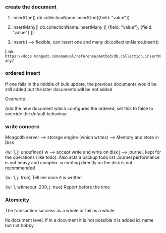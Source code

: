 ### create the document

1. insertOne() 
db.collectionName.insertOne({field: "value"})

 
2. insertMany()
db.collectionName.insertMany ([
{field: "value"},
{field: "value"}
])


3. insert() --> flexible, can insert one and many
db.collectionName.insert()


Link `https://docs.mongodb.com/manual/reference/method/db.collection.insertMany/`



### ordered insert

If one fails in the middle of bulk update, the previous documents would be still added but the later documents will be not added

Overwrite: 

Add the new document which configures the ordered, set this to false to override the default behaviour



### write concern

Mongodb server --> storage engine (which writes) --> Memory and store in Disk

{w: 1, j: undefined}
w --> accept write and write on disk
j --> journel, kept for the operations (like todo). Also acts a backup todo list
Journel performance is not heavy and complex. so writing directly on the disk is not recommended

{w: 1, j: true}
Tell me once it is written

{w: 1, wtimeout: 200, j: true}
Report before the time 



### Atomicity

The transaction success as a whole or fail as a whole

Its document level, if in a document it is not possible it is added id, name but not hobby